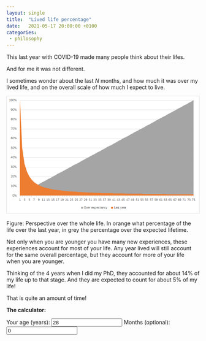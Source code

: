 ```yaml
---
layout: single
title:  "Lived life percentage"
date:   2021-05-17 20:00:00 +0100
categories: 
 - philosophy
---
```

This last year with COVID-19 made many people think about their lifes.

And for me it was not different.

I sometimes wonder about the last *N* months, and how much it was over my lived life, and on the overall scale of how much I expect to live.

![overall perspective chart](/assets/2021-05-17-life-percent/20210517_figure_overall_last_year.png)

Figure: Perspective over the whole life. In orange what percentage of the life over the last year, in grey the percentage over the expected lifetime.

Not only when you are younger you have many new experiences, these experiences account for most of your life. 
Any year lived will still account for the same overall percentage, but they account for more of your life when you are younger.

Thinking of the 4 years when I did my PhD, they accounted for about 14% of my life up to that stage.
And they are expected to count for about 5% of my life!

That is quite an amount of time!

**The calculator:**
<form>
	<div style="float:left;">
		<label for="age_years">Your age (years):</label>
		<input type="number" id="age_years" name="age_years" value="28" onkeyup="update_model()">
		<label for="age_months">Months (optional):</label>
		<input type="number" id="age_months" name="age_months" value="0" onkeyup="update_model()">
	</div>
	
	<div style="float:right;">
		<label for="period_years">Period of interest (years):</label>
		<input type="number" id="period_years" name="period_years" value="4" onkeyup="update_model()">
		<label for="period_months">Months (optional):</label>
		<input type="number" id="period_months" name="period_months" value="0" onkeyup="update_model()">
	</div>
	<div style="clear:both;">&nbsp;</div>
		
	<div style="float:left;">
		<label for="expectancy_years">Life expectancy (years):</label>
		<input type="number" id="expectancy_years" name="expectancy_years" value="75" onkeyup="update_model()">
	</div>  
	<div style="clear:both;">&nbsp;</div>
	
	<hr>
	
	<div style="float:left;">
		<label for="percent_until_now">Percentage until now</label>
		<input type="text" id="percent_until_now" name="percent_until_now" disabled>
		<label for="percent_lifetime">Percentage over lifetime</label>
		<input type="text" id="percent_lifetime" name="percent_lifetime" disabled>
	</div>
	<div style="clear:both;">&nbsp;</div>
</form>

<script type="text/javascript">
    function update_model() {
		var current = (parseFloat(document.getElementById("age_years").value) || 0) * 12 + (parseFloat(document.getElementById("age_months").value) || 0);
		var interest = (parseFloat(document.getElementById("period_years").value) || 0) * 12 + (parseFloat(document.getElementById("period_months").value) || 0);
		var expectancy = (parseFloat(document.getElementById("expectancy_years").value) || 0) * 12;
				
		document.getElementById("percent_until_now").value = ( Math.round(interest/current * 10000)/100 ) + "%";
		document.getElementById("percent_lifetime").value = ( Math.round(interest/expectancy * 10000)/100 ) + "%";
    }
	update_model();
</script>
